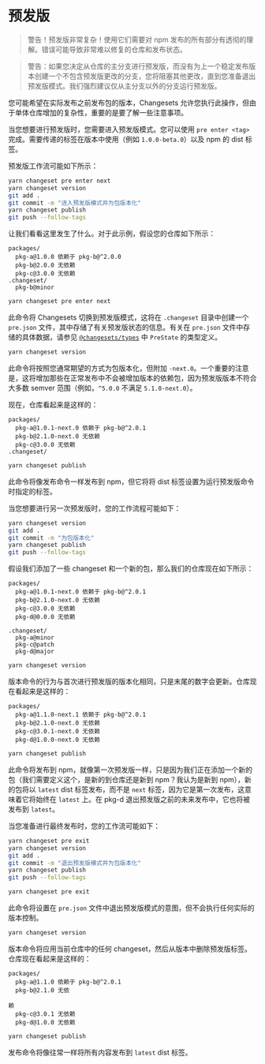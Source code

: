 # 预发版

> 警告！预发版非常复杂！使用它们需要对 npm 发布的所有部分有透彻的理解。错误可能导致非常难以修复的仓库和发布状态。

> 警告：如果您决定从仓库的主分支进行预发版，而没有为上一个稳定发布版本创建一个不包含预发版更改的分支，您将阻塞其他更改，直到您准备退出预发版模式。我们强烈建议仅从主分支以外的分支运行预发版。

您可能希望在实际发布之前发布包的版本，Changesets 允许您执行此操作，但由于单体仓库增加的复杂性，重要的是要了解一些注意事项。

当您想要进行预发版时，您需要进入预发版模式。您可以使用 `pre enter <tag>` 完成。需要传递的标签在版本中使用（例如 `1.0.0-beta.0`）以及 npm 的 dist 标签。

预发版工作流可能如下所示：

```bash
yarn changeset pre enter next
yarn changeset version
git add .
git commit -m "进入预发版模式并为包版本化"
yarn changeset publish
git push --follow-tags
```

让我们看看这里发生了什么。对于此示例，假设您的仓库如下所示：

```
packages/
  pkg-a@1.0.0 依赖于 pkg-b@^2.0.0
  pkg-b@2.0.0 无依赖
  pkg-c@3.0.0 无依赖
.changeset/
  pkg-b@minor
```

```bash
yarn changeset pre enter next
```

此命令将 Changesets 切换到预发版模式，这将在 `.changeset` 目录中创建一个 `pre.json` 文件，其中存储了有关预发版状态的信息。有关在 `pre.json` 文件中存储的具体数据，请参见 [`@changesets/types`](https://github.com/changesets/changesets/tree/main/packages/types) 中 `PreState` 的类型定义。

```bash
yarn changeset version
```

此命令将按照您通常期望的方式为包版本化，但附加 `-next.0`。一个重要的注意是，这将增加那些在正常发布中不会被增加版本的依赖包，因为预发版版本不符合大多数 semver 范围（例如，`^5.0.0` 不满足 `5.1.0-next.0`）。

现在，仓库看起来是这样的：

```
packages/
  pkg-a@1.0.1-next.0 依赖于 pkg-b@^2.0.1
  pkg-b@2.1.0-next.0 无依赖
  pkg-c@3.0.0 无依赖
.changeset/
```

```bash
yarn changeset publish
```

此命令将像发布命令一样发布到 npm，但它将将 dist 标签设置为运行预发版命令时指定的标签。

当您想要进行另一次预发版时，您的工作流程可能如下：

```bash
yarn changeset version
git add .
git commit -m "为包版本化"
yarn changeset publish
git push --follow-tags
```

假设我们添加了一些 changeset 和一个新的包，那么我们的仓库现在如下所示：

```
packages/
  pkg-a@1.0.1-next.0 依赖于 pkg-b@^2.0.1
  pkg-b@2.1.0-next.0 无依赖
  pkg-c@3.0.0 无依赖
  pkg-d@0.0.0 无依赖

.changeset/
  pkg-a@minor
  pkg-c@patch
  pkg-d@major
```

```bash
yarn changeset version
```

版本命令的行为与首次进行预发版的版本化相同，只是末尾的数字会更新。仓库现在看起来是这样的：

```
packages/
  pkg-a@1.1.0-next.1 依赖于 pkg-b@^2.0.1
  pkg-b@2.1.0-next.0 无依赖
  pkg-c@3.0.1-next.0 无依赖
  pkg-d@1.0.0-next.0 无依赖
```

```bash
yarn changeset publish
```

此命令将发布到 npm，就像第一次预发版一样，只是因为我们正在添加一个新的包（我们需要定义这个，是新的到仓库还是新到 npm？我认为是新到 npm），新的包将以 `latest` dist 标签发布，而不是 `next` 标签，因为它是第一次发布，这意味着它将始终在 `latest` 上。在 pkg-d 退出预发版之前的未来发布中，它也将被发布到 `latest`。

当您准备进行最终发布时，您的工作流可能如下：

```bash
yarn changeset pre exit
yarn changeset version
git add .
git commit -m "退出预发版模式并为包版本化"
yarn changeset publish
git push --follow-tags
```

```bash
yarn changeset pre exit
```

此命令将设置在 `pre.json` 文件中退出预发版模式的意图，但不会执行任何实际的版本控制。

```bash
yarn changeset version
```

版本命令将应用当前仓库中的任何 changeset，然后从版本中删除预发版标签。仓库现在看起来是这样的：

```
packages/
  pkg-a@1.1.0 依赖于 pkg-b@^2.0.1
  pkg-b@2.1.0 无依

赖
  pkg-c@3.0.1 无依赖
  pkg-d@1.0.0 无依赖
```

```bash
yarn changeset publish
```

发布命令将像往常一样将所有内容发布到 `latest` dist 标签。

